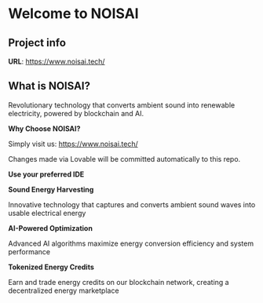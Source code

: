 # Welcome to NOISAI


## Project info

**URL**: https://www.noisai.tech/

## What is NOISAI? ##

Revolutionary technology that converts ambient sound into renewable electricity, powered by blockchain and AI.

**Why Choose NOISAI?**

Simply visit us: https://www.noisai.tech/

Changes made via Lovable will be committed automatically to this repo.

**Use your preferred IDE**

**Sound Energy Harvesting**

Innovative technology that captures and converts ambient sound waves into usable electrical energy

**AI-Powered Optimization**

Advanced AI algorithms maximize energy conversion efficiency and system performance

**Tokenized Energy Credits**

Earn and trade energy credits on our blockchain network, creating a decentralized energy marketplace
